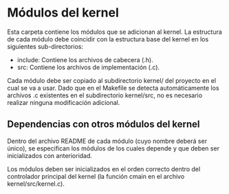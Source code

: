 # Módulos del kernel

Esta carpeta contiene los módulos que se adicionan al kernel.
La estructura de cada módulo debe coincidir con la estructura base del
kernel en los siguientes sub-directorios:
- include: Contiene los archivos de cabecera (.h).
- src: Contiene los archivos de implementación (.c).

Cada módulo debe ser copiado al subdirectorio kernel/ del proyecto en el
cual se va a usar. Dado que en el Makefile se detecta automáticamente los
archivos .c existentes en el subdirectorio kernel/src, no es necesario
realizar ninguna modificación adicional.

## Dependencias con otros módulos del kernel

Dentro del archivo README de cada módulo (cuyo nombre deberá ser único), se
especifican los módulos de los cuales depende y que deben ser inicializados
con anterioridad.

Los módulos deben ser inicializados en el orden correcto dentro del
controlador principal del kernel (la función cmain en el archivo
kernel/src/kernel.c).


